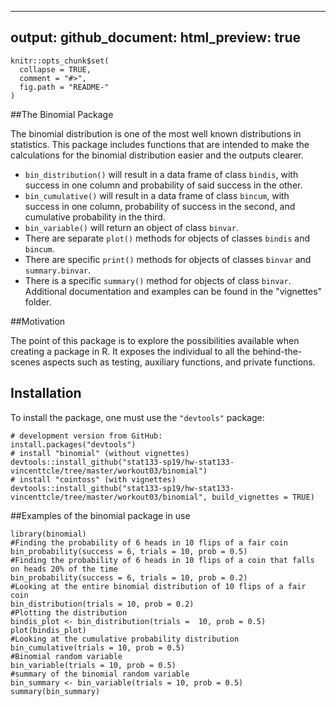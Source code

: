 
---
output:
  github_document:
    html_preview: true
---

```{r, echo=FALSE}
knitr::opts_chunk$set(
  collapse = TRUE,
  comment = "#>",
  fig.path = "README-"
)
```

##The Binomial Package

The binomial distribution is one of the most well known distributions in statistics. This package includes functions that are intended to make the calculations for the binomial distribution easier and the outputs clearer.

- `bin_distribution()` will result in a data frame of class `bindis`, with success in one column and probability of said success in the other.
- `bin_cumulative()` will result in a data frame of class `bincum`, with success in one column, probability of success in the second, and cumulative probability in the third.
- `bin_variable()` will return an object of class `binvar`. 
- There are separate `plot()` methods for objects of classes `bindis` and `bincum`. 
- There are specific `print()` methods for objects of classes `binvar` and `summary.binvar`.
- There is a specific `summary()` method for objects of class `binvar`.
Additional documentation and examples can be found in the "vignettes" folder.

##Motivation

The point of this package is to explore the possibilities available when creating a package in R. It exposes the individual to all the behind-the-scenes aspects such as testing, auxiliary functions, and private functions.

## Installation

To install the package, one must use the  `"devtools"` package:

```{r, eval=FALSE}
# development version from GitHub:
install.packages("devtools") 
# install "binomial" (without vignettes)
devtools::install_github("stat133-sp19/hw-stat133-vincenttcle/tree/master/workout03/binomial")
# install "cointoss" (with vignettes)
devtools::install_github("stat133-sp19/hw-stat133-vincenttcle/tree/master/workout03/binomial", build_vignettes = TRUE)
```

##Examples of the binomial package in use

```{r}
library(binomial)
#Finding the probability of 6 heads in 10 flips of a fair coin
bin_probability(success = 6, trials = 10, prob = 0.5)
#Finding the probability of 6 heads in 10 flips of a coin that falls on heads 20% of the time
bin_probability(success = 6, trials = 10, prob = 0.2)
#Looking at the entire binomial distribution of 10 flips of a fair coin
bin_distribution(trials = 10, prob = 0.2)
#Plotting the distribution
bindis_plot <- bin_distribution(trials =  10, prob = 0.5)
plot(bindis_plot)
#Looking at the cumulative probability distribution
bin_cumulative(trials = 10, prob = 0.5)
#Binomial random variable
bin_variable(trials = 10, prob = 0.5)
#summary of the binomial random variable
bin_summary <- bin_variable(trials = 10, prob = 0.5)
summary(bin_summary)
```
